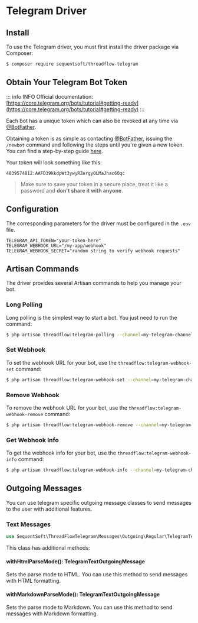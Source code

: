 # Telegram Driver

## Install

To use the Telegram driver, you must first install the driver package via Composer:

```sh [composer]
$ composer require sequentsoft/threadflow-telegram
```

## Obtain Your Telegram Bot Token

::: info INFO
Official documentation: [https://core.telegram.org/bots/tutorial#getting-ready](https://core.telegram.org/bots/tutorial#getting-ready)
:::

Each bot has a unique token which can also be revoked at any time via [@BotFather](https://t.me/botfather).

Obtaining a token is as simple as contacting [@BotFather](https://t.me/botfather), issuing the `/newbot` command and following the steps until you're given a new token. You can find a step-by-step guide [here](https://core.telegram.org/bots/features#creating-a-new-bot).


Your token will look something like this:

```
4839574812:AAFD39kkdpWt3ywyRZergyOLMaJhac60qc
```
> Make sure to save your token in a secure place, treat it like a password and <strong>don't share it with anyone</strong>.


## Configuration

The corresponding parameters for the driver must be configured in the `.env` file.

```
TELEGRAM_API_TOKEN="your-token-here"
TELEGRAM_WEBHOOK_URL="/my-app/webhook"
TELEGRAM_WEBHOOK_SECRET="random string to verify webhook requests"
```

## Artisan Commands

The driver provides several Artisan commands to help you manage your bot.

### Long Polling

Long polling is the simplest way to start a bot. You just need to run the command:

```sh [artisan]
$ php artisan threadflow:telegram-polling --channel=my-telegram-channel
```

### Set Webhook

To set the webhook URL for your bot, use the `threadflow:telegram-webhook-set` command:

```sh [artisan]
$ php artisan threadflow:telegram-webhook-set --channel=my-telegram-channel
```

### Remove Webhook

To remove the webhook URL for your bot, use the `threadflow:telegram-webhook-remove` command:

```sh [artisan]
$ php artisan threadflow:telegram-webhook-remove --channel=my-telegram-channel
```

### Get Webhook Info

To get the webhook info for your bot, use the `threadflow:telegram-webhook-info` command:

```sh [artisan]
$ php artisan threadflow:telegram-webhook-info --channel=my-telegram-channel
```

## Outgoing Messages

You can use telegram specific outgoing message classes to send messages to the user with additional features.

### Text Messages

```php
use SequentSoft\ThreadFlowTelegram\Messages\Outgoing\Regular\TelegramTextOutgoingMessage;
```

This class has additional methods:

#### withHtmlParseMode(): TelegramTextOutgoingMessage

Sets the parse mode to HTML. You can use this method to send messages with HTML formatting.

#### withMarkdownParseMode(): TelegramTextOutgoingMessage

Sets the parse mode to Markdown. You can use this method to send messages with Markdown formatting.
